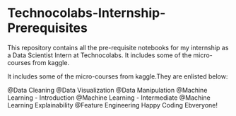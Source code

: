 # Technocolabs-Internship-Prerequisites
This repository contains all the pre-requisite notebooks for my internship as a Data Scientist Intern at Technocolabs. It includes some of the micro-courses from kaggle.

It includes some of the micro-courses from kaggle.They are enlisted below:

@Data Cleaning
@Data Visualization
@Data Manipulation
@Machine Learning - Introduction
@Machine Learning - Intermediate
@Machine Learning Explainability
@Feature Engineering
Happy Coding Ebveryone!
